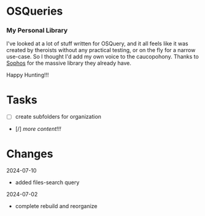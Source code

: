 # OSQueries
### **My Personal Library**  
I've looked at a lot of stuff written for OSQuery, and it all feels like it was created by theroists without any practical testing, or on the fly for a narrow use-case. So I thought I'd add my own voice to the caucopohony. Thanks to [Sophos](https://github.com/SophosRapidResponse/OSQuery/tree/main) for the massive library they already have.

Happy Hunting!!!

# Tasks
- [ ] create subfolders for organization
- [/] *more content!!!*

# Changes
2024-07-10
- added files-search query

2024-07-02
- complete rebuild and reorganize